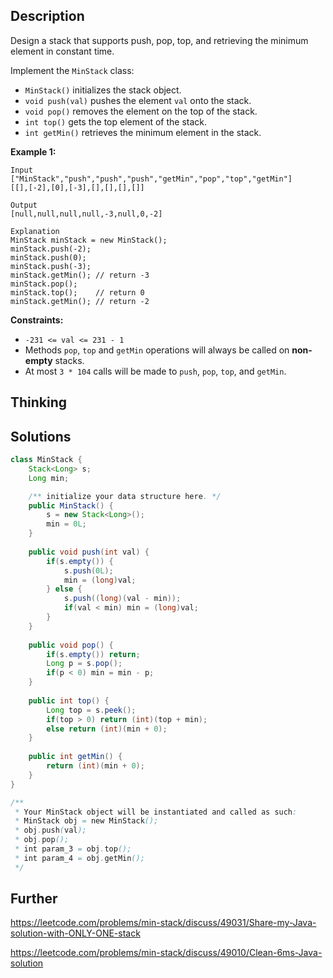 ## Description

Design a stack that supports push, pop, top, and retrieving the minimum element in constant time.

Implement the `MinStack` class:

- `MinStack()` initializes the stack object.
- `void push(val)` pushes the element `val` onto the stack.
- `void pop()` removes the element on the top of the stack.
- `int top()` gets the top element of the stack.
- `int getMin()` retrieves the minimum element in the stack.

 

**Example 1:**

```
Input
["MinStack","push","push","push","getMin","pop","top","getMin"]
[[],[-2],[0],[-3],[],[],[],[]]

Output
[null,null,null,null,-3,null,0,-2]

Explanation
MinStack minStack = new MinStack();
minStack.push(-2);
minStack.push(0);
minStack.push(-3);
minStack.getMin(); // return -3
minStack.pop();
minStack.top();    // return 0
minStack.getMin(); // return -2
```

 

**Constraints:**

- `-231 <= val <= 231 - 1`
- Methods `pop`, `top` and `getMin` operations will always be called on **non-empty** stacks.
- At most `3 * 104` calls will be made to `push`, `pop`, `top`, and `getMin`.

## Thinking



## Solutions

~~~java
class MinStack {
    Stack<Long> s;
    Long min;

    /** initialize your data structure here. */
    public MinStack() {
        s = new Stack<Long>();
        min = 0L;
    }
    
    public void push(int val) {
        if(s.empty()) {
            s.push(0L);
            min = (long)val;
        } else {
            s.push((long)(val - min));
            if(val < min) min = (long)val;
        }
    }
    
    public void pop() {
        if(s.empty()) return;
        Long p = s.pop();
        if(p < 0) min = min - p;
    }
    
    public int top() {
        Long top = s.peek();
        if(top > 0) return (int)(top + min);
        else return (int)(min + 0);
    }
    
    public int getMin() {
        return (int)(min + 0);
    }
}

/**
 * Your MinStack object will be instantiated and called as such:
 * MinStack obj = new MinStack();
 * obj.push(val);
 * obj.pop();
 * int param_3 = obj.top();
 * int param_4 = obj.getMin();
 */
~~~



## Further

https://leetcode.com/problems/min-stack/discuss/49031/Share-my-Java-solution-with-ONLY-ONE-stack

https://leetcode.com/problems/min-stack/discuss/49010/Clean-6ms-Java-solution